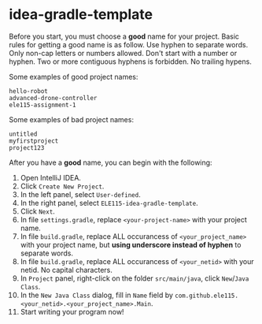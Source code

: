 # idea-gradle-template

Before you start, you must choose a **good** name for your project.
Basic rules for getting a good name is as follow.
Use hyphen to separate words. Only non-cap letters or numbers allowed. Don't start with a number or hyphen.
Two or more contiguous hyphens is forbidden. No trailing hypens.

Some examples of good project names:
```
hello-robot
advanced-drone-controller
ele115-assignment-1
```

Some examples of bad project names:
```
untitled
myfirstproject
project123
```

After you have a **good** name, you can begin with the following:

1. Open IntelliJ IDEA.
1. Click `Create New Project`.
1. In the left panel, select `User-defined`.
1. In the right panel, select `ELE115-idea-gradle-template`.
1. Click `Next`.
1. In file `settings.gradle`, replace `<your-project-name>` with your project name.
1. In file `build.gradle`, replace ALL occurancess of `<your_project_name>` with your project name,
but **using underscore instead of hyphen** to separate words.
1. In file `build.gradle`, replace ALL occurancess of `<your_netid>` with your netid.
No capital characters.
1. In `Project` panel, right-click on the folder `src/main/java`, click `New`/`Java Class`.
1. In the `New Java Class` dialog, fill in `Name` field by `com.github.ele115.<your_netid>.<your_project_name>.Main`.
1. Start writing your program now!
